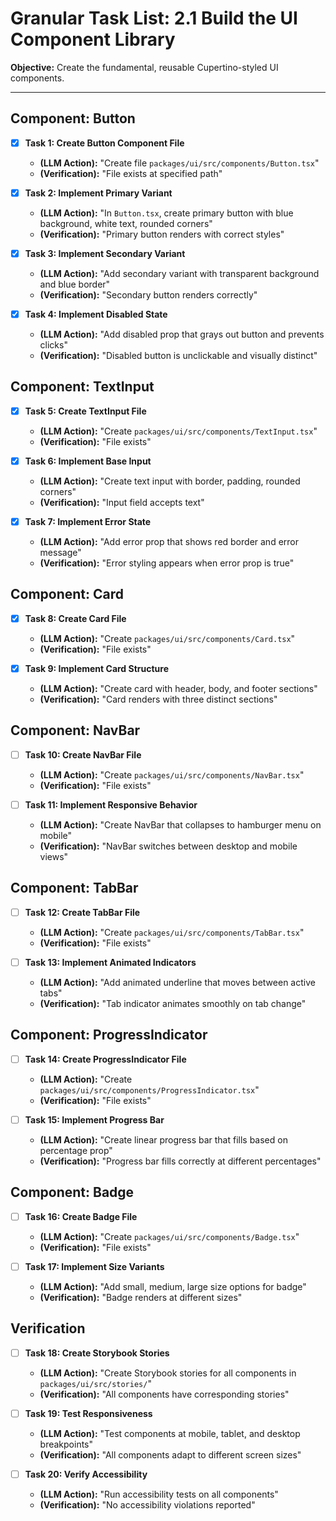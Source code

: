 # Granular Task List: 2.1 Build the UI Component Library

**Objective:** Create the fundamental, reusable Cupertino-styled UI components.

---

## Component: Button
- [x] **Task 1: Create Button Component File**
    - **(LLM Action):** "Create file `packages/ui/src/components/Button.tsx`"
    - **(Verification):** "File exists at specified path"

- [x] **Task 2: Implement Primary Variant**
    - **(LLM Action):** "In `Button.tsx`, create primary button with blue background, white text, rounded corners"
    - **(Verification):** "Primary button renders with correct styles"

- [x] **Task 3: Implement Secondary Variant**
    - **(LLM Action):** "Add secondary variant with transparent background and blue border"
    - **(Verification):** "Secondary button renders correctly"

- [x] **Task 4: Implement Disabled State**
    - **(LLM Action):** "Add disabled prop that grays out button and prevents clicks"
    - **(Verification):** "Disabled button is unclickable and visually distinct"

## Component: TextInput
- [x] **Task 5: Create TextInput File**
    - **(LLM Action):** "Create `packages/ui/src/components/TextInput.tsx`"
    - **(Verification):** "File exists"

- [x] **Task 6: Implement Base Input**
    - **(LLM Action):** "Create text input with border, padding, rounded corners"
    - **(Verification):** "Input field accepts text"

- [x] **Task 7: Implement Error State**
    - **(LLM Action):** "Add error prop that shows red border and error message"
    - **(Verification):** "Error styling appears when error prop is true"

## Component: Card
- [x] **Task 8: Create Card File**
    - **(LLM Action):** "Create `packages/ui/src/components/Card.tsx`"
    - **(Verification):** "File exists"

- [x] **Task 9: Implement Card Structure**
    - **(LLM Action):** "Create card with header, body, and footer sections"
    - **(Verification):** "Card renders with three distinct sections"

## Component: NavBar
- [ ] **Task 10: Create NavBar File**
    - **(LLM Action):** "Create `packages/ui/src/components/NavBar.tsx`"
    - **(Verification):** "File exists"

- [ ] **Task 11: Implement Responsive Behavior**
    - **(LLM Action):** "Create NavBar that collapses to hamburger menu on mobile"
    - **(Verification):** "NavBar switches between desktop and mobile views"

## Component: TabBar
- [ ] **Task 12: Create TabBar File**
    - **(LLM Action):** "Create `packages/ui/src/components/TabBar.tsx`"
    - **(Verification):** "File exists"

- [ ] **Task 13: Implement Animated Indicators**
    - **(LLM Action):** "Add animated underline that moves between active tabs"
    - **(Verification):** "Tab indicator animates smoothly on tab change"

## Component: ProgressIndicator
- [ ] **Task 14: Create ProgressIndicator File**
    - **(LLM Action):** "Create `packages/ui/src/components/ProgressIndicator.tsx`"
    - **(Verification):** "File exists"

- [ ] **Task 15: Implement Progress Bar**
    - **(LLM Action):** "Create linear progress bar that fills based on percentage prop"
    - **(Verification):** "Progress bar fills correctly at different percentages"

## Component: Badge
- [ ] **Task 16: Create Badge File**
    - **(LLM Action):** "Create `packages/ui/src/components/Badge.tsx`"
    - **(Verification):** "File exists"

- [ ] **Task 17: Implement Size Variants**
    - **(LLM Action):** "Add small, medium, large size options for badge"
    - **(Verification):** "Badge renders at different sizes"

## Verification
- [ ] **Task 18: Create Storybook Stories**
    - **(LLM Action):** "Create Storybook stories for all components in `packages/ui/src/stories/`"
    - **(Verification):** "All components have corresponding stories"

- [ ] **Task 19: Test Responsiveness**
    - **(LLM Action):** "Test components at mobile, tablet, and desktop breakpoints"
    - **(Verification):** "All components adapt to different screen sizes"

- [ ] **Task 20: Verify Accessibility**
    - **(LLM Action):** "Run accessibility tests on all components"
    - **(Verification):** "No accessibility violations reported"